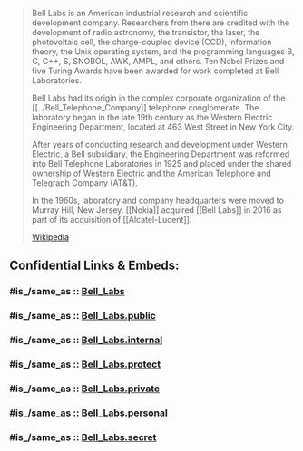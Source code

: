 
> Bell Labs is an American industrial research and scientific development company. 
> Researchers from there are credited with the development of radio astronomy, the transistor, 
> the laser, the photovoltaic cell, the charge-coupled device (CCD), information theory, the Unix operating system, 
> and the programming languages B, C, C++, S, SNOBOL, AWK, AMPL, and others. 
> Ten Nobel Prizes and five Turing Awards have been awarded for work completed at Bell Laboratories.
>
> Bell Labs had its origin in the complex corporate organization of the [[../Bell_Telephone_Company]] telephone conglomerate. 
> The laboratory began in the late 19th century as the Western Electric Engineering Department, 
> located at 463 West Street in New York City. 
> 
> After years of conducting research and development under Western Electric, 
> a Bell subsidiary, the Engineering Department was reformed into Bell Telephone Laboratories in 1925 
> and placed under the shared ownership of Western Electric and the American Telephone and Telegraph Company (AT&T). 
> 
> In the 1960s, laboratory and company headquarters were moved to Murray Hill, New Jersey. 
> [[Nokia]] acquired [[Bell Labs]] in 2016 as part of its acquisition of [[Alcatel-Lucent]].
>
> [Wikipedia](https://en.wikipedia.org/wiki/Bell%20Labs)


## Confidential Links & Embeds: 

### #is_/same_as :: [Bell_Labs](Bell_Labs.md) 

### #is_/same_as :: [Bell_Labs.public](/_public/Society/Economics/Business/Business-Entity/IT~Company/Bell_Telephone_Company/Bell_Labs.public.md) 

### #is_/same_as :: [Bell_Labs.internal](/_internal/Society/Economics/Business/Business-Entity/IT~Company/Bell_Telephone_Company/Bell_Labs.internal.md) 

### #is_/same_as :: [Bell_Labs.protect](/_protect/Society/Economics/Business/Business-Entity/IT~Company/Bell_Telephone_Company/Bell_Labs.protect.md) 

### #is_/same_as :: [Bell_Labs.private](/_private/Society/Economics/Business/Business-Entity/IT~Company/Bell_Telephone_Company/Bell_Labs.private.md) 

### #is_/same_as :: [Bell_Labs.personal](/_personal/Society/Economics/Business/Business-Entity/IT~Company/Bell_Telephone_Company/Bell_Labs.personal.md) 

### #is_/same_as :: [Bell_Labs.secret](/_secret/Society/Economics/Business/Business-Entity/IT~Company/Bell_Telephone_Company/Bell_Labs.secret.md)

